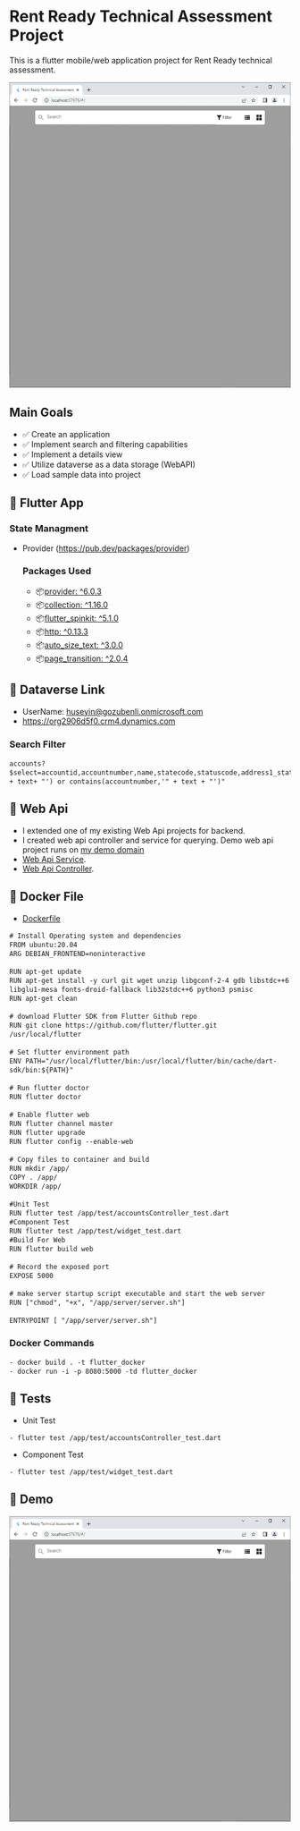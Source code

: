 # Rent Ready Technical Assessment Project

This is a flutter mobile/web application project for Rent Ready technical assessment.

![This is an image](1.gif)

## Main Goals
- :white_check_mark: Create an application
- :white_check_mark: Implement search and filtering capabilities
- :white_check_mark: Implement a details view
- :white_check_mark: Utilize dataverse as a data storage (WebAPI)
- :white_check_mark: Load sample data into project

## :rocket: Flutter App
  ### State Managment
- Provider (https://pub.dev/packages/provider)
  ### Packages Used 
    - :package:[provider: ^6.0.3](https://pub.dev/packages/provider)
    - :package:[collection: ^1.16.0](https://pub.dev/packages/collection)
    - :package:[flutter_spinkit: ^5.1.0](https://pub.dev/packages/flutter_spinkit)
    - :package:[http: ^0.13.3](https://pub.dev/packages/http)
    - :package:[auto_size_text: ^3.0.0](https://pub.dev/packages/auto_size_text)
    - :package:[page_transition: ^2.0.4](https://pub.dev/packages/page_transition)

## :rocket: Dataverse Link
 - UserName: huseyin@gozubenli.onmicrosoft.com 
 - https://org2906d5f0.crm4.dynamics.com
 
### Search Filter
 ```
 accounts?$select=accountid,accountnumber,name,statecode,statuscode,address1_stateorprovince,address2_stateorprovince&$top=100&$filter=contains(name,'" + text+ "') or contains(accountnumber,'" + text + "')"
```
## :rocket: Web Api
- I extended one of my existing Web Api projects for backend. 
- I created web api controller and service for querying. Demo web api project runs on [my demo domain](https://aplusapi.webapptr.com/)
- [Web Api Service](https://github.com/Gozubenli/WebApi/tree/master/WebApi/PowerApp/).
- [Web Api Controller](https://github.com/Gozubenli/WebApi/tree/master/WebApi/Controllers/PowerApp/).

## :rocket: Docker File
- [Dockerfile](https://github.com/Gozubenli/RentReadyAssessment/blob/master/Dockerfile/)
```
# Install Operating system and dependencies
FROM ubuntu:20.04
ARG DEBIAN_FRONTEND=noninteractive

RUN apt-get update 
RUN apt-get install -y curl git wget unzip libgconf-2-4 gdb libstdc++6 libglu1-mesa fonts-droid-fallback lib32stdc++6 python3 psmisc
RUN apt-get clean

# download Flutter SDK from Flutter Github repo
RUN git clone https://github.com/flutter/flutter.git /usr/local/flutter

# Set flutter environment path
ENV PATH="/usr/local/flutter/bin:/usr/local/flutter/bin/cache/dart-sdk/bin:${PATH}"

# Run flutter doctor
RUN flutter doctor

# Enable flutter web
RUN flutter channel master
RUN flutter upgrade
RUN flutter config --enable-web

# Copy files to container and build
RUN mkdir /app/
COPY . /app/
WORKDIR /app/

#Unit Test
RUN flutter test /app/test/accountsController_test.dart
#Component Test
RUN flutter test /app/test/widget_test.dart
#Build For Web
RUN flutter build web

# Record the exposed port
EXPOSE 5000

# make server startup script executable and start the web server
RUN ["chmod", "+x", "/app/server/server.sh"]

ENTRYPOINT [ "/app/server/server.sh"]
```
### Docker Commands
```
- docker build . -t flutter_docker
- docker run -i -p 8080:5000 -td flutter_docker
```

## :rocket: Tests
- Unit Test
```
- flutter test /app/test/accountsController_test.dart
```
- Component Test
```
- flutter test /app/test/widget_test.dart
```

## :rocket: Demo
![Demo](demo.gif)